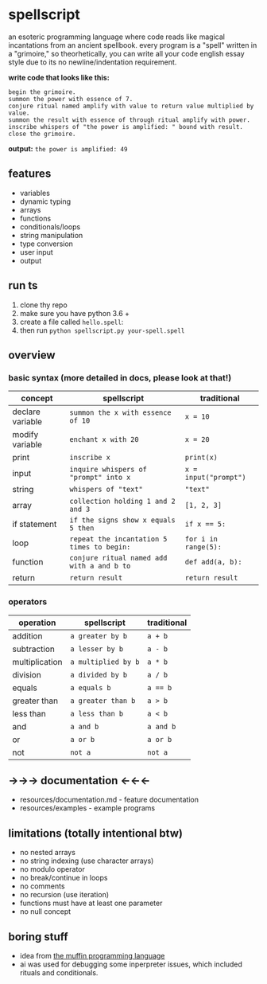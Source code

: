# spellscript

an esoteric programming language where code reads like magical incantations from an ancient spellbook. every program is a "spell" written in a "grimoire," so theorhetically, you can write all your code english essay style due to its no newline/indentation requirement.

**write code that looks like this:**

```spellscript
begin the grimoire.
summon the power with essence of 7.
conjure ritual named amplify with value to return value multiplied by value.
summon the result with essence of through ritual amplify with power.
inscribe whispers of "the power is amplified: " bound with result.
close the grimoire.
```

**output:** `the power is amplified: 49`


## features
- variables
- dynamic typing
- arrays
- functions
- conditionals/loops
- string manipulation
- type conversion
- user input
- output


## run ts
1. clone thy repo
2. make sure you have python 3.6 +
3. create a file called `hello.spell`:
4. then run `python spellscript.py your-spell.spell`

## overview

### basic syntax (more detailed in docs, please look at that!)

| concept | spellscript | traditional |
|---------|-------------|-------------|
| declare variable | `summon the x with essence of 10` | `x = 10` |
| modify variable | `enchant x with 20` | `x = 20` |
| print | `inscribe x` | `print(x)` |
| input | `inquire whispers of "prompt" into x` | `x = input("prompt")` |
| string | `whispers of "text"` | `"text"` |
| array | `collection holding 1 and 2 and 3` | `[1, 2, 3]` |
| if statement | `if the signs show x equals 5 then` | `if x == 5:` |
| loop | `repeat the incantation 5 times to begin:` | `for i in range(5):` |
| function | `conjure ritual named add with a and b to` | `def add(a, b):` |
| return | `return result` | `return result` |

### operators

| operation | spellscript | traditional |
|-----------|-------------|-------------|
| addition | `a greater by b` | `a + b` |
| subtraction | `a lesser by b` | `a - b` |
| multiplication | `a multiplied by b` | `a * b` |
| division | `a divided by b` | `a / b` |
| equals | `a equals b` | `a == b` |
| greater than | `a greater than b` | `a > b` |
| less than | `a less than b` | `a < b` |
| and | `a and b` | `a and b` |
| or | `a or b` | `a or b` |
| not | `not a` | `not a` |

## →→→ documentation ←←←

- resources/documentation.md - feature documentation
- resources/examples - example programs

## limitations (totally intentional btw)

- no nested arrays
- no string indexing (use character arrays)
- no modulo operator
- no break/continue in loops
- no comments
- no recursion (use iteration)
- functions must have at least one parameter
- no null concept

## boring stuff
- idea from [the muffin programming language](https://github.com/CBerJun/Muffin)
- ai was used for debugging some inperpreter issues, which included rituals and conditionals.  